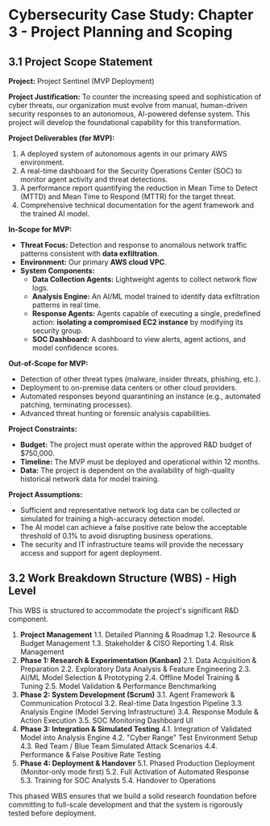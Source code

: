 # Cybersecurity Case Study: Chapter 3 - Project Planning and Scoping

## 3.1 Project Scope Statement

**Project:** Project Sentinel (MVP Deployment)

**Project Justification:** To counter the increasing speed and sophistication of cyber threats, our organization must evolve from manual, human-driven security responses to an autonomous, AI-powered defense system. This project will develop the foundational capability for this transformation.

**Project Deliverables (for MVP):**
1.  A deployed system of autonomous agents in our primary AWS environment.
2.  A real-time dashboard for the Security Operations Center (SOC) to monitor agent activity and threat detections.
3.  A performance report quantifying the reduction in Mean Time to Detect (MTTD) and Mean Time to Respond (MTTR) for the target threat.
4.  Comprehensive technical documentation for the agent framework and the trained AI model.

**In-Scope for MVP:**
-   **Threat Focus:** Detection and response to anomalous network traffic patterns consistent with **data exfiltration**.
-   **Environment:** Our primary **AWS cloud VPC**.
-   **System Components:**
    -   **Data Collection Agents:** Lightweight agents to collect network flow logs.
    -   **Analysis Engine:** An AI/ML model trained to identify data exfiltration patterns in real time.
    -   **Response Agents:** Agents capable of executing a single, predefined action: **isolating a compromised EC2 instance** by modifying its security group.
    -   **SOC Dashboard:** A dashboard to view alerts, agent actions, and model confidence scores.

**Out-of-Scope for MVP:**
-   Detection of other threat types (malware, insider threats, phishing, etc.).
-   Deployment to on-premise data centers or other cloud providers.
-   Automated responses beyond quarantining an instance (e.g., automated patching, terminating processes).
-   Advanced threat hunting or forensic analysis capabilities.

**Project Constraints:**
-   **Budget:** The project must operate within the approved R&D budget of $750,000.
-   **Timeline:** The MVP must be deployed and operational within 12 months.
-   **Data:** The project is dependent on the availability of high-quality historical network data for model training.

**Project Assumptions:**
-   Sufficient and representative network log data can be collected or simulated for training a high-accuracy detection model.
-   The AI model can achieve a false positive rate below the acceptable threshold of 0.1% to avoid disrupting business operations.
-   The security and IT infrastructure teams will provide the necessary access and support for agent deployment.

## 3.2 Work Breakdown Structure (WBS) - High Level

This WBS is structured to accommodate the project's significant R&D component.

1.  **Project Management**
    1.1. Detailed Planning & Roadmap
    1.2. Resource & Budget Management
    1.3. Stakeholder & CISO Reporting
    1.4. Risk Management
2.  **Phase 1: Research & Experimentation (Kanban)**
    2.1. Data Acquisition & Preparation
    2.2. Exploratory Data Analysis & Feature Engineering
    2.3. AI/ML Model Selection & Prototyping
    2.4. Offline Model Training & Tuning
    2.5. Model Validation & Performance Benchmarking
3.  **Phase 2: System Development (Scrum)**
    3.1. Agent Framework & Communication Protocol
    3.2. Real-time Data Ingestion Pipeline
    3.3. Analysis Engine (Model Serving Infrastructure)
    3.4. Response Module & Action Execution
    3.5. SOC Monitoring Dashboard UI
4.  **Phase 3: Integration & Simulated Testing**
    4.1. Integration of Validated Model into Analysis Engine
    4.2. "Cyber Range" Test Environment Setup
    4.3. Red Team / Blue Team Simulated Attack Scenarios
    4.4. Performance & False Positive Rate Testing
5.  **Phase 4: Deployment & Handover**
    5.1. Phased Production Deployment (Monitor-only mode first)
    5.2. Full Activation of Automated Response
    5.3. Training for SOC Analysts
    5.4. Handover to Operations

This phased WBS ensures that we build a solid research foundation before committing to full-scale development and that the system is rigorously tested before deployment.
